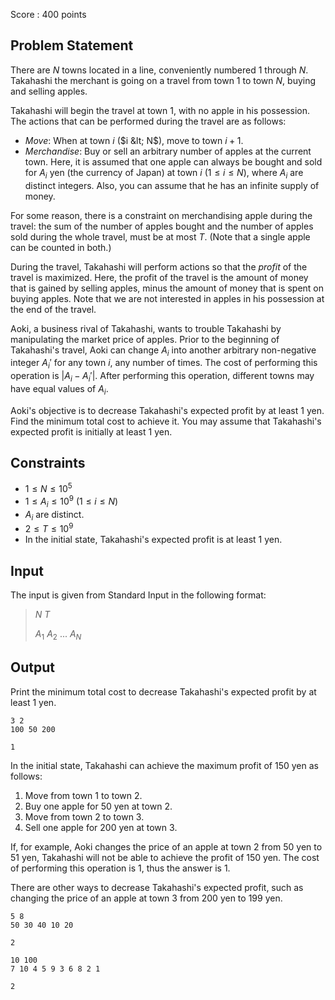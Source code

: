 Score : $400$ points

## Problem Statement

There are $N$ towns located in a line, conveniently numbered $1$ through $N$. Takahashi the merchant is going on a travel from town $1$ to town $N$, buying and selling apples.

Takahashi will begin the travel at town $1$, with no apple in his possession. The actions that can be performed during the travel are as follows:

- *Move*: When at town $i$ ($i &lt; N$), move to town $i + 1$.
- *Merchandise*: Buy or sell an arbitrary number of apples at the current town. Here, it is assumed that one apple can always be bought and sold for $A_i$ yen (the currency of Japan) at town $i$ ($1 \leq i \leq N$), where $A_i$ are distinct integers. Also, you can assume that he has an infinite supply of money.

For some reason, there is a constraint on merchandising apple during the travel: the sum of the number of apples bought and the number of apples sold during the whole travel, must be at most $T$. (Note that a single apple can be counted in both.)

During the travel, Takahashi will perform actions so that the *profit* of the travel is maximized. Here, the profit of the travel is the amount of money that is gained by selling apples, minus the amount of money that is spent on buying apples. Note that we are not interested in apples in his possession at the end of the travel.

Aoki, a business rival of Takahashi, wants to trouble Takahashi by manipulating the market price of apples. Prior to the beginning of Takahashi's travel, Aoki can change $A_i$ into another arbitrary non-negative integer $A_i'$ for any town $i$, any number of times. The cost of performing this operation is $|A_i - A_i'|$. After performing this operation, different towns may have equal values of $A_i$.

Aoki's objective is to decrease Takahashi's expected profit by at least $1$ yen. Find the minimum total cost to achieve it. You may assume that Takahashi's expected profit is initially at least $1$ yen.

## Constraints

- $1 \leq N \leq 10^5$
- $1 \leq A_i \leq 10^9$ ($1 \leq i \leq N$)
- $A_i$ are distinct.
- $2 \leq T \leq 10^9$
- In the initial state, Takahashi's expected profit is at least $1$ yen.

## Input

The input is given from Standard Input in the following format:

> $N$ $T$
> 
> $A_1$ $A_2$ $...$ $A_N$

## Output

Print the minimum total cost to decrease Takahashi's expected profit by at least $1$ yen.

```input1
3 2
100 50 200
```

```output1
1
```

In the initial state, Takahashi can achieve the maximum profit of $150$ yen as follows:

1. Move from town $1$ to town $2$.
2. Buy one apple for $50$ yen at town $2$.
3. Move from town $2$ to town $3$.
4. Sell one apple for $200$ yen at town $3$.

If, for example, Aoki changes the price of an apple at town $2$ from $50$ yen to $51$ yen, Takahashi will not be able to achieve the profit of $150$ yen. The cost of performing this operation is $1$, thus the answer is $1$.

There are other ways to decrease Takahashi's expected profit, such as changing the price of an apple at town $3$ from $200$ yen to $199$ yen.

```input2
5 8
50 30 40 10 20
```

```output2
2
```

```input3
10 100
7 10 4 5 9 3 6 8 2 1
```

```output3
2
```